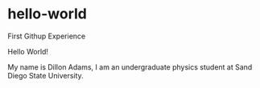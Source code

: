 # hello-world
First Githup Experience

Hello World!

My name is Dillon Adams, I am an undergraduate physics student at Sand Diego State University.
